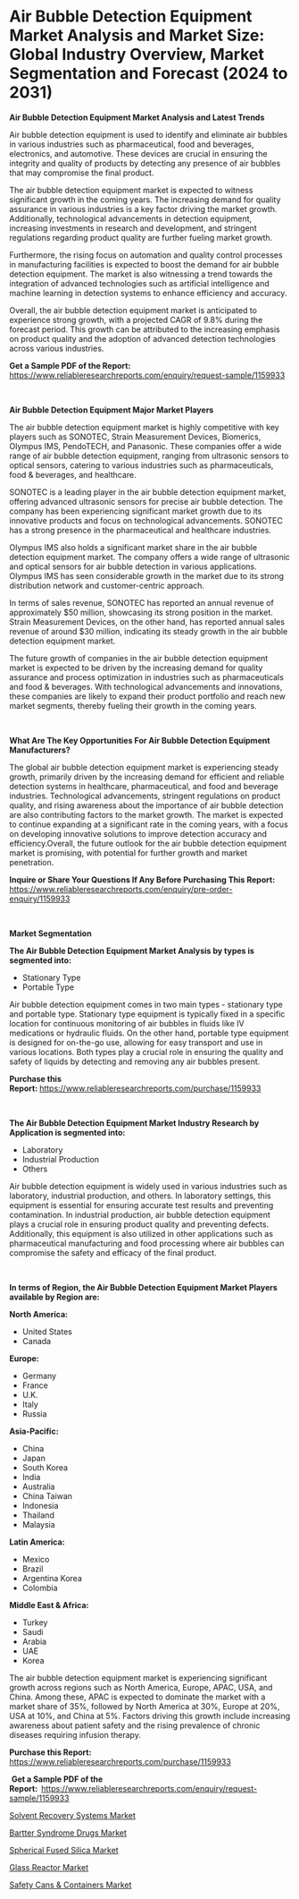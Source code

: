 <p><h1>Air Bubble Detection Equipment Market Analysis and Market Size: Global Industry Overview, Market Segmentation and Forecast (2024 to 2031)</h1></p><p><strong>Air Bubble Detection Equipment Market Analysis and Latest Trends</strong></p>
<p><p>Air bubble detection equipment is used to identify and eliminate air bubbles in various industries such as pharmaceutical, food and beverages, electronics, and automotive. These devices are crucial in ensuring the integrity and quality of products by detecting any presence of air bubbles that may compromise the final product.</p><p>The air bubble detection equipment market is expected to witness significant growth in the coming years. The increasing demand for quality assurance in various industries is a key factor driving the market growth. Additionally, technological advancements in detection equipment, increasing investments in research and development, and stringent regulations regarding product quality are further fueling market growth.</p><p>Furthermore, the rising focus on automation and quality control processes in manufacturing facilities is expected to boost the demand for air bubble detection equipment. The market is also witnessing a trend towards the integration of advanced technologies such as artificial intelligence and machine learning in detection systems to enhance efficiency and accuracy.</p><p>Overall, the air bubble detection equipment market is anticipated to experience strong growth, with a projected CAGR of 9.8% during the forecast period. This growth can be attributed to the increasing emphasis on product quality and the adoption of advanced detection technologies across various industries.</p></p>
<p><strong>Get a Sample PDF of the Report:&nbsp;</strong> <a href="https://www.reliableresearchreports.com/enquiry/request-sample/1159933">https://www.reliableresearchreports.com/enquiry/request-sample/1159933</a></p>
<p>&nbsp;</p>
<p><strong>Air Bubble Detection Equipment Major Market Players</strong></p>
<p><p>The air bubble detection equipment market is highly competitive with key players such as SONOTEC, Strain Measurement Devices, Biomerics, Olympus IMS, PendoTECH, and Panasonic. These companies offer a wide range of air bubble detection equipment, ranging from ultrasonic sensors to optical sensors, catering to various industries such as pharmaceuticals, food & beverages, and healthcare.</p><p>SONOTEC is a leading player in the air bubble detection equipment market, offering advanced ultrasonic sensors for precise air bubble detection. The company has been experiencing significant market growth due to its innovative products and focus on technological advancements. SONOTEC has a strong presence in the pharmaceutical and healthcare industries.</p><p>Olympus IMS also holds a significant market share in the air bubble detection equipment market. The company offers a wide range of ultrasonic and optical sensors for air bubble detection in various applications. Olympus IMS has seen considerable growth in the market due to its strong distribution network and customer-centric approach.</p><p>In terms of sales revenue, SONOTEC has reported an annual revenue of approximately $50 million, showcasing its strong position in the market. Strain Measurement Devices, on the other hand, has reported annual sales revenue of around $30 million, indicating its steady growth in the air bubble detection equipment market.</p><p>The future growth of companies in the air bubble detection equipment market is expected to be driven by the increasing demand for quality assurance and process optimization in industries such as pharmaceuticals and food & beverages. With technological advancements and innovations, these companies are likely to expand their product portfolio and reach new market segments, thereby fueling their growth in the coming years.</p></p>
<p>&nbsp;</p>
<p><strong>What Are The Key Opportunities For Air Bubble Detection Equipment Manufacturers?</strong></p>
<p><p>The global air bubble detection equipment market is experiencing steady growth, primarily driven by the increasing demand for efficient and reliable detection systems in healthcare, pharmaceutical, and food and beverage industries. Technological advancements, stringent regulations on product quality, and rising awareness about the importance of air bubble detection are also contributing factors to the market growth. The market is expected to continue expanding at a significant rate in the coming years, with a focus on developing innovative solutions to improve detection accuracy and efficiency.Overall, the future outlook for the air bubble detection equipment market is promising, with potential for further growth and market penetration.</p></p>
<p><strong>Inquire or Share Your Questions If Any Before Purchasing This Report:</strong> <a href="https://www.reliableresearchreports.com/enquiry/pre-order-enquiry/1159933">https://www.reliableresearchreports.com/enquiry/pre-order-enquiry/1159933</a></p>
<p>&nbsp;</p>
<p><strong>Market Segmentation</strong></p>
<p><strong>The Air Bubble Detection Equipment Market Analysis by types is segmented into:</strong></p>
<p><ul><li>Stationary Type</li><li>Portable Type</li></ul></p>
<p><p>Air bubble detection equipment comes in two main types - stationary type and portable type. Stationary type equipment is typically fixed in a specific location for continuous monitoring of air bubbles in fluids like IV medications or hydraulic fluids. On the other hand, portable type equipment is designed for on-the-go use, allowing for easy transport and use in various locations. Both types play a crucial role in ensuring the quality and safety of liquids by detecting and removing any air bubbles present.</p></p>
<p><strong>Purchase this Report:&nbsp;</strong><a href="https://www.reliableresearchreports.com/purchase/1159933">https://www.reliableresearchreports.com/purchase/1159933</a></p>
<p>&nbsp;</p>
<p><strong>The Air Bubble Detection Equipment Market Industry Research by Application is segmented into:</strong></p>
<p><ul><li>Laboratory</li><li>Industrial Production</li><li>Others</li></ul></p>
<p><p>Air bubble detection equipment is widely used in various industries such as laboratory, industrial production, and others. In laboratory settings, this equipment is essential for ensuring accurate test results and preventing contamination. In industrial production, air bubble detection equipment plays a crucial role in ensuring product quality and preventing defects. Additionally, this equipment is also utilized in other applications such as pharmaceutical manufacturing and food processing where air bubbles can compromise the safety and efficacy of the final product.</p></p>
<p>&nbsp;</p>
<p><strong>In terms of Region, the Air Bubble Detection Equipment Market Players available by Region are:</strong></p>
<p>
    <p> <strong> North America: </strong>
        <ul>
            <li>United States</li>
            <li>Canada</li>
        </ul>
        </p> 
    <p> <strong> Europe: </strong>
        <ul>
            <li>Germany</li>
            <li>France</li>
            <li>U.K.</li>
            <li>Italy</li>
            <li>Russia</li>
        </ul>
        </p> 
    <p> <strong> Asia-Pacific: </strong>
        <ul>
            <li>China</li>
            <li>Japan</li>
            <li>South Korea</li>
            <li>India</li>
            <li>Australia</li>
            <li>China Taiwan</li>
            <li>Indonesia</li>
            <li>Thailand</li>
            <li>Malaysia</li>
        </ul>
        </p> 
    <p> <strong> Latin America: </strong>
        <ul>
            <li>Mexico</li>
            <li>Brazil</li>
            <li>Argentina Korea</li>
            <li>Colombia</li>
        </ul>
        </p> 
    <p> <strong> Middle East & Africa: </strong>
        <ul>
            <li>Turkey</li>
            <li>Saudi</li>
            <li>Arabia</li>
            <li>UAE</li>
            <li>Korea</li>
        </ul>
    </p>
    </p>
<p><p>The air bubble detection equipment market is experiencing significant growth across regions such as North America, Europe, APAC, USA, and China. Among these, APAC is expected to dominate the market with a market share of 35%, followed by North America at 30%, Europe at 20%, USA at 10%, and China at 5%. Factors driving this growth include increasing awareness about patient safety and the rising prevalence of chronic diseases requiring infusion therapy.</p></p>
<p><strong>Purchase this Report: </strong><a href="https://www.reliableresearchreports.com/purchase/1159933">https://www.reliableresearchreports.com/purchase/1159933</a></p>
<p>&nbsp;<strong>Get a Sample PDF of the Report:&nbsp;&nbsp;</strong><a href="https://www.reliableresearchreports.com/enquiry/request-sample/1159933">https://www.reliableresearchreports.com/enquiry/request-sample/1159933</a></p>
<p><strong></strong></p>
<p><p><a href="https://medium.com/@elwyncarter2023/solvent-recovery-systems-market-trends-and-market-analysis-forecasted-for-period-2024-2031-35b7c8ef4489">Solvent Recovery Systems Market</a></p><p><a href="https://github.com/Sherrillcrooksxa8i18ucf2m/Market-Research-Report-List-1/blob/main/bartter-syndrome-drugs-market.md">Bartter Syndrome Drugs Market</a></p><p><a href="https://issuu.com/reportprime-2/docs/spherical-fused-silica-market-size-2030.pptx">Spherical Fused Silica Market</a></p><p><a href="https://medium.com/@elwyncarter2023/glass-reactor-market-report-reveals-the-latest-trends-and-growth-opportunities-of-this-market-d819bd6ffd04">Glass Reactor Market</a></p><p><a href="https://issuu.com/reportprime-2/docs/safety-cans-containers-market-size-2030.pptx">Safety Cans & Containers Market</a></p></p>